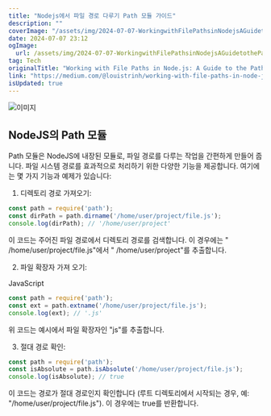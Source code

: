 ```yaml
---
title: "Nodejs에서 파일 경로 다루기 Path 모듈 가이드"
description: ""
coverImage: "/assets/img/2024-07-07-WorkingwithFilePathsinNodejsAGuidetothePathModule_0.png"
date: 2024-07-07 23:12
ogImage: 
  url: /assets/img/2024-07-07-WorkingwithFilePathsinNodejsAGuidetothePathModule_0.png
tag: Tech
originalTitle: "Working with File Paths in Node.js: A Guide to the Path Module"
link: "https://medium.com/@louistrinh/working-with-file-paths-in-node-js-a-guide-to-the-path-module-829f384aac5f"
isUpdated: true
---
```







![이미지](/assets/img/2024-07-07-WorkingwithFilePathsinNodejsAGuidetothePathModule_0.png)

## NodeJS의 Path 모듈

Path 모듈은 NodeJS에 내장된 모듈로, 파일 경로를 다루는 작업을 간편하게 만들어 줍니다. 파일 시스템 경로를 효과적으로 처리하기 위한 다양한 기능을 제공합니다. 여기에는 몇 가지 기능과 예제가 있습니다:

1. 디렉토리 경로 가져오기:


<div class="content-ad"></div>

```js
const path = require('path');
const dirPath = path.dirname('/home/user/project/file.js');
console.log(dirPath); // '/home/user/project'
```

이 코드는 주어진 파일 경로에서 디렉토리 경로를 검색합니다. 이 경우에는 " /home/user/project/file.js"에서 " /home/user/project"를 추출합니다.

2. 파일 확장자 가져 오기:

JavaScript

<div class="content-ad"></div>

```js
const path = require('path');
const ext = path.extname('/home/user/project/file.js');
console.log(ext); // '.js'
```

위 코드는 예시에서 파일 확장자인 "js"를 추출합니다.

3. 절대 경로 확인:

```js
const path = require('path');
const isAbsolute = path.isAbsolute('/home/user/project/file.js');
console.log(isAbsolute); // true
```

<div class="content-ad"></div>

이 코드는 경로가 절대 경로인지 확인합니다 (루트 디렉토리에서 시작되는 경우, 예: "/home/user/project/file.js"). 이 경우에는 true를 반환합니다.